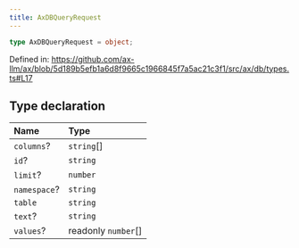 ```yaml
---
title: AxDBQueryRequest
---
```


```ts
type AxDBQueryRequest = object;
```

Defined in: https://github.com/ax-llm/ax/blob/5d189b5efb1a6d8f9665c1966845f7a5ac21c3f1/src/ax/db/types.ts#L17

## Type declaration

| Name | Type |
| :------ | :------ |
| <a id="columns"></a> `columns`? | `string`[] |
| <a id="id"></a> `id`? | `string` |
| <a id="limit"></a> `limit`? | `number` |
| <a id="namespace"></a> `namespace`? | `string` |
| <a id="table"></a> `table` | `string` |
| <a id="text"></a> `text`? | `string` |
| <a id="values"></a> `values`? | readonly `number`[] |
